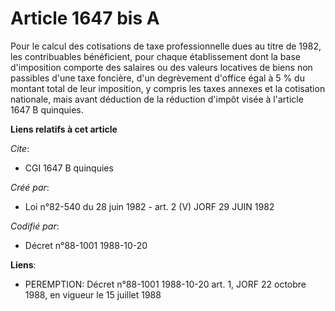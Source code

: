 # Article 1647 bis A

Pour le calcul des cotisations de taxe professionnelle dues au titre de 1982, les contribuables bénéficient, pour chaque
établissement dont la base d'imposition comporte des salaires ou des valeurs locatives de biens non passibles d'une taxe
foncière, d'un degrèvement d'office égal à 5 % du montant total de leur imposition, y compris les taxes annexes et la
cotisation nationale, mais avant déduction de la réduction d'impôt visée à l'article 1647 B quinquies.

**Liens relatifs à cet article**

_Cite_:

  - CGI 1647 B quinquies

_Créé par_:

  - Loi n°82-540 du 28 juin 1982 - art. 2 (V) JORF 29 JUIN 1982

_Codifié par_:

  - Décret n°88-1001 1988-10-20

**Liens**:

  - PEREMPTION: Décret n°88-1001 1988-10-20 art. 1, JORF 22 octobre 1988, en vigueur le 15 juillet 1988
